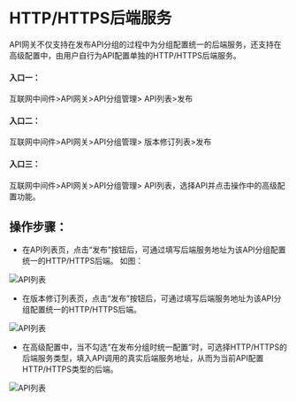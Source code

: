 # HTTP/HTTPS后端服务

API网关不仅支持在发布API分组的过程中为分组配置统一的后端服务，还支持在高级配置中，由用户自行为API配置单独的HTTP/HTTPS后端服务。

#### 入口一：
互联网中间件>API网关>API分组管理> API列表>发布

#### 入口二：
互联网中间件>API网关>API分组管理> 版本修订列表>发布

#### 入口三：
互联网中间件>API网关>API分组管理> API列表，选择API并点击操作中的高级配置功能。


## 操作步骤：

* 在API列表页，点击“发布”按钮后，可通过填写后端服务地址为该API分组配置统一的HTTP/HTTPS后端。
  如图：
  
 ![API列表](../../../../../image/Internet-Middleware/API-Gateway/back-end-HTTP1.png)

* 在版本修订列表页，点击“发布”按钮后，可通过填写后端服务地址为该API分组配置统一的HTTP/HTTPS后端。

 ![API列表](../../../../../image/Internet-Middleware/API-Gateway/back-end-HTTP2.png)

* 在高级配置中，当不勾选“在发布分组时统一配置”时，可选择HTTP/HTTPS的后端服务类型，填入API调用的真实后端服务地址，从而为当前API配置HTTP/HTTPS类型的后端。

 ![API列表](../../../../../image/Internet-Middleware/API-Gateway/back-end-HTTP3.png)





